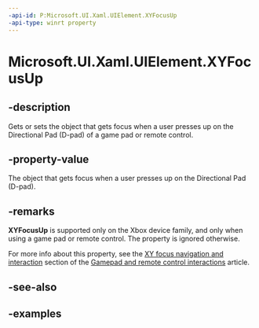 ```yaml
---
-api-id: P:Microsoft.UI.Xaml.UIElement.XYFocusUp
-api-type: winrt property
---
```


# Microsoft.UI.Xaml.UIElement.XYFocusUp

<!--
public Microsoft.UI.Xaml.DependencyObject XYFocusUp { get; set; }
-->

## -description

Gets or sets the object that gets focus when a user presses up on the Directional Pad (D-pad) of a game pad or remote control.

## -property-value

The object that gets focus when a user presses up on the Directional Pad (D-pad).

## -remarks

**XYFocusUp** is supported only on the Xbox device family, and only when using a game pad or remote control. The property is ignored otherwise.

For more info about this property, see the [XY focus navigation and interaction](/windows/apps/design/input/gamepad-and-remote-interactions) section of the [Gamepad and remote control interactions](/windows/apps/design/input/gamepad-and-remote-interactions) article.

## -see-also

## -examples
